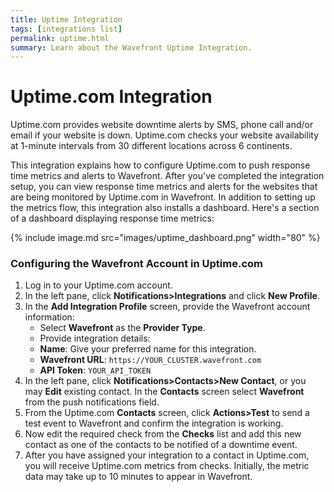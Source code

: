 ```yaml
---
title: Uptime Integration
tags: [integrations list]
permalink: uptime.html
summary: Learn about the Wavefront Uptime Integration.
---
```

# Uptime.com Integration

Uptime.com provides website downtime alerts by SMS, phone call and/or email if your website is down. Uptime.com checks your website availability at 1-minute intervals from 30 different locations across 6 continents.
 
This integration explains how to configure Uptime.com to push response time metrics and alerts to Wavefront. After you've completed the integration setup, you can view response time metrics and alerts for the websites that are being monitored by Uptime.com in Wavefront. In addition to setting up the metrics flow, this integration also installs a dashboard. Here's a section of a dashboard displaying response time metrics:

{% include image.md src="images/uptime_dashboard.png" width="80" %}

### Configuring the Wavefront Account in Uptime.com

1. Log in to your Uptime.com account.
2. In the left pane, click **Notifications>Integrations** and click **New Profile**.
3. In the **Add Integration Profile** screen, provide the Wavefront account information:  
   * Select **Wavefront** as the **Provider Type**.
   * Provide integration details:
   * **Name**: Give your preferred name for this integration.
   * **Wavefront URL**: `https://YOUR_CLUSTER.wavefront.com`
   * **API Token**: `YOUR_API_TOKEN`
4. In the left pane, click **Notifications>Contacts>New Contact**, or you may **Edit** existing contact. In the **Contacts** screen select **Wavefront** from the push notifications field.
5. From the Uptime.com **Contacts** screen, click **Actions>Test** to send a test event to Wavefront and confirm the integration is working.
6. Now edit the required check from the **Checks** list and add this new contact as one of the contacts to be notified of a downtime event.
7. After you have assigned your integration to a contact in Uptime.com, you will receive Uptime.com metrics from checks. Initially, the metric data may take up to 10 minutes to appear in Wavefront.


